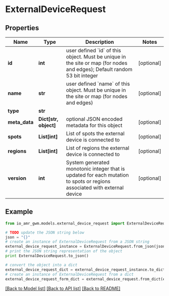 # ExternalDeviceRequest


## Properties
Name | Type | Description | Notes
------------ | ------------- | ------------- | -------------
**id** | **int** | user defined &#x60;id&#x60; of this object. Must be unique in the site or map (for nodes and edges); Default random 53 bit integer | [optional] 
**name** | **str** | user defined &#x60;name&#x60; of this object. Must be unique in the site or map (for nodes and edges) | [optional] 
**type** | **str** |  | 
**meta_data** | **Dict[str, object]** | optional JSON encoded metadata for this object | [optional] 
**spots** | **List[int]** | List of spots the external device is connected to | [optional] 
**regions** | **List[int]** | List of regions the external device is connected to | [optional] 
**version** | **int** | System generated monotonic integer that is updated for each mutation to spots or regions associated with external device | [optional] 

## Example

```python
from io_amr_gwm.models.external_device_request import ExternalDeviceRequest

# TODO update the JSON string below
json = "{}"
# create an instance of ExternalDeviceRequest from a JSON string
external_device_request_instance = ExternalDeviceRequest.from_json(json)
# print the JSON string representation of the object
print ExternalDeviceRequest.to_json()

# convert the object into a dict
external_device_request_dict = external_device_request_instance.to_dict()
# create an instance of ExternalDeviceRequest from a dict
external_device_request_form_dict = external_device_request.from_dict(external_device_request_dict)
```
[[Back to Model list]](../README.md#documentation-for-models) [[Back to API list]](../README.md#documentation-for-api-endpoints) [[Back to README]](../README.md)


